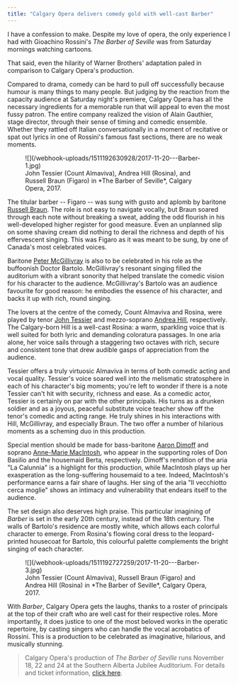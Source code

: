 ```yaml
---
title: "Calgary Opera delivers comedy gold with well-cast Barber"
---
```


I have a confession to make. Despite my love of opera, the only experience I had with Gioachino Rossini's *The Barber of Seville* was from Saturday mornings watching cartoons.

That said, even the hilarity of Warner Brothers' adaptation paled in comparison to Calgary Opera's production. 

Compared to drama, comedy can be hard to pull off successfully because humour is many things to many people. But judging by the reaction from the capacity audience at Saturday night's premiere, Calgary Opera has all the necessary ingredients for a memorable run that will appeal to even the most fussy patron. The entire company realized the vision of Alain Gauthier, stage director, through their sense of timing and comedic ensemble. Whether they rattled off Italian conversationally in a moment of recitative or spat out lyrics in one of Rossini's famous fast sections, there are no weak moments.

<figure data-type="image">
![](/webhook-uploads/1511192630928/2017-11-20---Barber-1.jpg)
<figcaption>John Tessier (Count Almaviva), Andrea Hill (Rosina), and Russell Braun (Figaro) in *The Barber of Seville*, Calgary Opera, 2017.</figcaption>
</figure>

The titular barber -- Figaro -- was sung with gusto and aplomb by baritone [Russell Braun](/scene/people/russell-braun/). The role is not easy to navigate vocally, but Braun soared through each note without breaking a sweat, adding the odd flourish in his well-developed higher register for good measure. Even an unplanned slip on some shaving cream did nothing to derail the richness and depth of his effervescent singing. This was Figaro as it was meant to be sung, by one of Canada's most celebrated voices.

Baritone [Peter McGillivray](/talking-with-singers-peter-mcgillivray/) is also to be celebrated in his role as the buffoonish Doctor Bartolo. McGillivray's resonant singing filled the auditorium with a vibrant sonority that helped translate the comedic vision for his character to the audience. McGillivray's Bartolo was an audience favourite for good reason: he embodies the essence of his character, and backs it up with rich, round singing.

The lovers at the centre of the comedy, Count Almaviva and Rosina, were played by tenor [John Tessier](/scene/people/john-tessier/) and mezzo-soprano [Andrea Hill](/scene/people/andrea-hill/), respectively. The Calgary-born Hill is a well-cast Rosina: a warm, sparkling voice that is well suited for both lyric and demanding coloratura passages. In one aria alone, her voice sails through a staggering two octaves with rich, secure and consistent tone that drew audible gasps of appreciation from the audience.

Tessier offers a truly virtuosic Almaviva in terms of both comedic acting and vocal quality. Tessier's voice soared well into the melismatic stratosphere in each of his character's big moments; you're left to wonder if there is a note Tessier can't hit with security, richness and ease. As a comedic actor, Tessier is certainly on par with the other principals. His turns as a drunken soldier and as a joyous, peaceful substitute voice teacher show off the tenor's comedic and acting range. He truly shines in his interactions with Hill, McGillivray, and especially Braun. The two offer a number of hilarious moments as a scheming duo in this production.

Special mention should be made for bass-baritone [Aaron Dimoff](/scene/people/aaron-dimoff/) and soprano [Anne-Marie MacIntosh](/scene/people/anne-marie-macintosh/), who appear in the supporting roles of Don Basilio and the housemaid Berta, respectively. Dimoff's rendition of the aria "La Calunnia" is a highlight for this production, while MacIntosh plays up her exasperation as the long-suffering housemaid to a tee. Indeed, MacIntosh's performance earns a fair share of laughs. Her sing of the aria "Il vecchiotto cerca moglie" shows an intimacy and vulnerability that endears itself to the audience.

The set design also deserves high praise. This particular imagining of *Barber* is set in the early 20th century, instead of the 18th century. The walls of Bartolo's residence are mostly white, which allows each colorful character to emerge. From Rosina's flowing coral dress to the leopard-printed housecoat for Bartolo, this colourful palette complements the bright singing of each character. 

<figure data-type="image">
![](/webhook-uploads/1511192727259/2017-11-20---Barber-3.jpg)
<figcaption>John Tessier (Count Almaviva), Russell Braun (Figaro) and Andrea Hill (Rosina) in *The Barber of Seville*, Calgary Opera, 2017.</figcaption>
</figure>

With *Barber*, Calgary Opera gets the laughs, thanks to a roster of principals at the top of their craft who are well cast for their respective roles. More importantly, it does justice to one of the most beloved works in the operatic repertoire, by casting singers who can handle the vocal acrobatics of Rossini. This is a production to be celebrated as imaginative, hilarious, and musically stunning.

>Calgary Opera's production of *The Barber of Seville* runs November 18, 22 and 24 at the Southern Alberta Jubilee Auditorium. For details and ticket information, [click here](https://www.calgaryopera.com/17-18/barber-of-seville).

